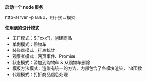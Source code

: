 **启动一个 node 服务**

http-server -p 8880，用于接口模拟

**使用到的设计模式**

- 工厂模式：$("xxx")，创建商品
- 单例模式：购物车
- 装饰器模式：打点统计
- 观察者模式：网页事件、Promise
- 状态模式：添加到购物车 & 从购物车删除
- 模板方法模式：渲染有统一的方法，内部包含了各模块渲染，init函数
- 代理模式：打折商品信息处理

